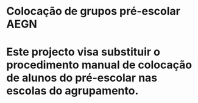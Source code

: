 # Colocação de grupos pré-escolar AEGN

# Este projecto visa substituir o procedimento manual de colocação de alunos do pré-escolar nas escolas do agrupamento.